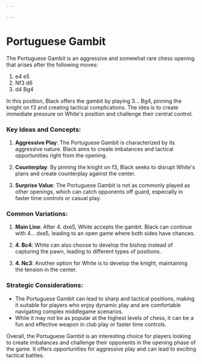 ```yaml
---

---
```

# Portuguese Gambit

The Portuguese Gambit is an aggressive and somewhat rare chess opening that arises after the following moves:

1. e4 e5
2. Nf3 d6
3. d4 Bg4

In this position, Black offers the gambit by playing 3... Bg4, pinning the knight on f3 and creating tactical complications. The idea is to create immediate pressure on White's position and challenge their central control.

### Key Ideas and Concepts:

1. **Aggressive Play**: The Portuguese Gambit is characterized by its aggressive nature. Black aims to create imbalances and tactical opportunities right from the opening.

2. **Counterplay**: By pinning the knight on f3, Black seeks to disrupt White's plans and create counterplay against the center.

3. **Surprise Value**: The Portuguese Gambit is not as commonly played as other openings, which can catch opponents off guard, especially in faster time controls or casual play.

### Common Variations:

1. **Main Line**: After 4. dxe5, White accepts the gambit. Black can continue with 4... dxe5, leading to an open game where both sides have chances.

2. **4. Bc4**: White can also choose to develop the bishop instead of capturing the pawn, leading to different types of positions.

3. **4. Nc3**: Another option for White is to develop the knight, maintaining the tension in the center.

### Strategic Considerations:

- The Portuguese Gambit can lead to sharp and tactical positions, making it suitable for players who enjoy dynamic play and are comfortable navigating complex middlegame scenarios.
- While it may not be as popular at the highest levels of chess, it can be a fun and effective weapon in club play or faster time controls.

Overall, the Portuguese Gambit is an interesting choice for players looking to create imbalances and challenge their opponents in the opening phase of the game. It offers opportunities for aggressive play and can lead to exciting tactical battles.